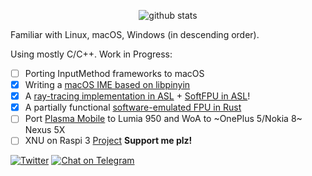 <p align="center">
  <img src="https://github-readme-stats.vercel.app/api?username=inokinoki&count_private=true&show_icons=true" alt="github stats" />
</p>

Familiar with Linux, macOS, Windows (in descending order).

Using mostly C/C++. Work in Progress:

- [ ] Porting InputMethod frameworks to macOS
- [x] Writing a [macOS IME based on libpinyin](https://github.com/Open-Source-IME-framework-on-Mac/macos-libpinyin)
- [x] A [ray-tracing implementation in ASL](https://github.com/Inokinoki/acpi-raytracer) + [SoftFPU in ASL](https://github.com/Inokinoki/acpi-softfpu)!
- [x] A partially functional [software-emulated FPU in Rust](https://github.com/Inokinoki/softfpu-rs)
- [ ] Port [Plasma Mobile](https://www.plasma-mobile.org/) to Lumia 950 and WoA to ~OnePlus 5/Nokia 8~ Nexus 5X
- [ ] XNU on Raspi 3 [Project](https://github.com/Inokinoki/xnu-bcm2837-hackintosh) **Support me plz!**

[![Twitter](https://img.shields.io/badge/@IIInoki_en-1DA1F2?style=flat&logo=Twitter&logoColor=white)](https://twitter.com/IIInoki_en)
[![Chat on Telegram](https://img.shields.io/badge/Chat%20on-Telegram-brightgreen.svg)](https://t.me/IIInoki)
